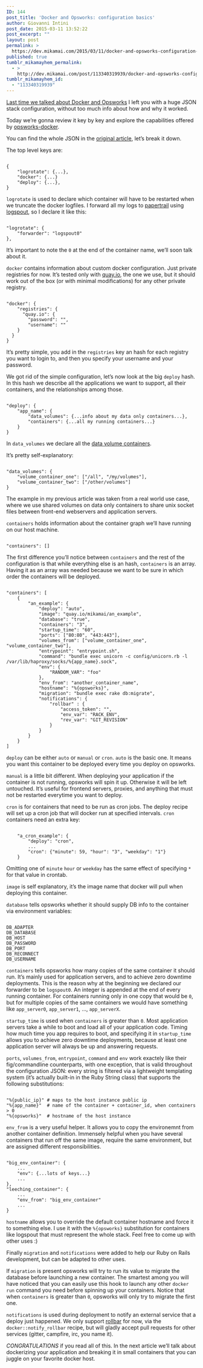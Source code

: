 ```yaml
---
ID: 144
post_title: 'Docker and Opsworks: configuration basics'
author: Giovanni Intini
post_date: 2015-03-11 13:52:22
post_excerpt: ""
layout: post
permalink: >
  https://dev.mikamai.com/2015/03/11/docker-and-opsworks-configuration-basics/
published: true
tumblr_mikamayhem_permalink:
  - >
    http://dev.mikamai.com/post/113340319939/docker-and-opsworks-configuration-basics
tumblr_mikamayhem_id:
  - "113340319939"
---
```

<p><a href="http://dev.mikamai.com/post/110066104864/zero-downtime-deployments-with-docker-on-opsworks">Last time we talked about Docker and Opsworks</a> I left you with a huge JSON stack configuration, without too much info about how and why it worked.</p>

<p>Today we&rsquo;re gonna review it key by key and explore the capabilities offered by <a href="https://github.com/intinig/opsworks-docker">opsworks-docker</a>.</p>

<p>You can find the whole JSON in the <a href="http://dev.mikamai.com/post/110066104864/zero-downtime-deployments-with-docker-on-opsworks">original article</a>, let&rsquo;s break it down.</p>

<p>The top level keys are:</p>

<pre><code>
{
    "logrotate": {...},
    "docker": {...}
    "deploy": {...},
}
</code></pre>

<p><code>logrotate</code> is used to declare which container will have to be restarted when we truncate the docker logfiles. I forward all my logs to <a href="http://papertrailapp.com">papertrail</a> using <a href="https://github.com/gliderlabs/logspout">logspout</a>, so I declare it like this:</p>

<pre><code>
"logrotate": {
    "forwarder": "logspout0"
},
</code></pre>

<p>It&rsquo;s important to note the <code>0</code> at the end of the container name, we&rsquo;ll soon talk about it.</p>

<p><code>docker</code> contains information about custom docker configuration. Just private registries for now. It&rsquo;s tested only with <a href="http://quay.io">quay.io</a>, the one we use, but it should work out of the box (or with minimal modifications) for any other private registry.</p>

<pre><code>
"docker": {
    "registries": {
      "quay.io": {
        "password": "",
        "username": ""
    }
  }
}
</code></pre>

<p>It&rsquo;s pretty simple, you add in the <code>registries</code> key an hash for each registry you want to login to, and then you specify your username and your password.</p>

<p>We got rid of the simple configuration, let&rsquo;s now look at the big <code>deploy</code> hash. In this hash we describe all the applications we want to support, all their containers, and the relationships among those.</p>

<pre><code>
"deploy": {
    "app_name": {
        "data_volumes": {...info about my data only containers...},
        "containers": {...all my running containers...}
    }
}
</code></pre>

<p>In <code>data_volumes</code> we declare all the <a href="https://docs.docker.com/userguide/dockervolumes/#creating-and-mounting-a-data-volume-container">data volume containers</a>.</p>

<p>It&rsquo;s pretty self-explanatory:</p>

<pre><code>
"data_volumes": {
    "volume_container_one": ["/all", "/my/volumes"],
    "volume_container_two": ["/other/volumes"]
}
</code></pre>

<p>The example in my previous article was taken from a real world use case, where we use shared volumes on data only containers to share unix socket files between front-end webservers and application servers.</p>

<p><code>containers</code> holds information about the container graph we&rsquo;ll have running on our host machine.</p>

<pre><code>
"containers": []
</code></pre>

<p>The first difference you&rsquo;ll notice between <code>containers</code> and the rest of the configuration is that while everything else is an hash, <code>containers</code> is an array. Having it as an array was needed because we want to be sure in which order the containers will be deployed.</p>

<pre><code>
"containers": [
    {
        "an_example": {
            "deploy": "auto",
            "image": "quay.io/mikamai/an_example",
            "database": "true",
            "containers": "3",
            "startup_time": "60",
            "ports": ["80:80", "443:443"],
            "volumes_from": ["volume_container_one", "volume_container_two"],
            "entrypoint": "entrypoint.sh",
            "command": "bundle exec unicorn -c config/unicorn.rb -l /var/lib/haproxy/socks/%{app_name}.sock",
            "env": {
                "RANDOM_VAR": "foo"
            },
            "env_from": "another_container_name",
            "hostname": "%{opsworks}",
            "migration": "bundle exec rake db:migrate",
            "notifications": {
                "rollbar" : {
                    "access_token": "",
                    "env_var": "RACK_ENV",
                    "rev_var": "GIT_REVISION"
                }
            }
        }
    }
]
</code></pre>

<p><code>deploy</code> can be either <code>auto</code> or <code>manual</code> or <code>cron</code>. <code>auto</code> is the basic one. It means you want this container to be deployed every time you deploy on opsworks.</p>

<p><code>manual</code> is a little bit different. When deploying your application if the container is not running, opsworks will spin it up. Otherwise it will be left untouched. It&rsquo;s useful for frontend servers, proxies, and anything that must not be restarted everytime you want to deploy.</p>

<p><code>cron</code> is for containers that need to be run as cron jobs. The deploy recipe will set up a cron job that will docker run at specified intervals. <code>cron</code> containers need an extra key:</p>

<pre><code>
    "a_cron_example": {
        "deploy": "cron",
        ...
        "cron": {"minute": 59, "hour": "3", "weekday": "1"}
    }
</code></pre>

<p>Omitting one of <code>minute</code> <code>hour</code> or <code>weekday</code> has the same effect of specifying <code>*</code> for that value in crontab.</p>

<p><code>image</code> is self explanatory, it&rsquo;s the image name that docker will pull when deploying this container.</p>

<p><code>database</code> tells opsworks whether it should supply DB info to the container via environment variables:</p>

<pre><code>
DB_ADAPTER
DB_DATABASE
DB_HOST
DB_PASSWORD
DB_PORT
DB_RECONNECT
DB_USERNAME
</code></pre>

<p><code>containers</code> tells opsworks how many copies of the same container it should run. It&rsquo;s mainly used for application servers, and to achieve zero downtime deployments. This is the reason why at the beginning we declared our forwarder to be <code>logspout0</code>. An integer is appended at the end of every running container. For containers running only in one copy that would be <code>0</code>, but for multiple copies of the same containers we would have something like <code>app_server0</code>, <code>app_server1</code>, &hellip;, <code>app_serverX</code>.</p>

<p><code>startup_time</code> is used when <code>containers</code> is greater than <code>0</code>. Most application servers take a while to boot and load all of your application code. Timing how much time you app requires to boot, and specifying it in <code>startup_time</code> allows you to achieve zero downtime deployments, because at least one application server will always be up and answering requests.</p>

<p><code>ports</code>, <code>volumes_from</code>, <code>entrypoint</code>, <code>command</code> and <code>env</code> work exactely like their fig/commandline counterparts, with one exception, that is valid throughout the configuration JSON: every string is filtered via a lightweight templating system (it&rsquo;s actually built-in in the Ruby String class) that supports the following substitutions:</p>

<pre><code>
"%{public_ip}" # maps to the host instance public ip
"%{app_name}"  # name of the container + container_id, when containers &gt; 0
"%{opsworks}"  # hostname of the host instance
</code></pre>

<p><code>env_from</code> is a very useful helper. It allows you to copy the environemnt from another container definition. Immensely helpful when you have several containers that run off the same image, require the same environment, but are assigned different responsibilities.</p>

<pre><code>
"big_env_container": {
    ...
    "env": {...lots of keys...}
    ...
},
"leeching_container": {
    ...
    "env_from": "big_env_container"
    ...
}
</code></pre>

<p><code>hostname</code> allows you to override the default container hostname and force it to something else. I use it with the <code>%{opsworks}</code> substitution for containers like logspout that must represent the whole stack. Feel free to come up with other uses :)</p>

<p>Finally <code>migration</code> and <code>notifications</code> were added to help our Ruby on Rails development, but can be adapted to other uses.</p>

<p>If <code>migration</code> is present opsworks will try to run its value to migrate the database before launching a new container. The smartest among you will have noticed that you can easily use this hook to launch any other <code>docker run</code> command you need before spinning up your containers. Notice that when <code>containers</code> is greater than <code>0</code>, opsworks will only try to migrate the first one.</p>

<p><code>notifications</code> is used during deployment to notify an external service that a deploy just happened. We only support <a href="http://rollbar.com">rollbar</a> for now, via the <code>docker::notify_rollbar</code> recipe, but will gladly accept pull requests for other services (gitter, campfire, irc, you name it).</p>

<p><em>CONGRATULATIONS</em> if you read all of this. In the next article we&rsquo;ll talk about dockerizing your application and breaking it in small containers that you can juggle on your favorite docker host.</p>